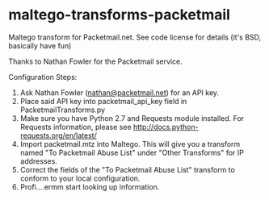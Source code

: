 # maltego-transforms-packetmail

Maltego transform for Packetmail.net. See code license for details (it's BSD, basically have fun)

Thanks to Nathan Fowler for the Packetmail service.

Configuration Steps:
1. Ask Nathan Fowler (nathan@packetmail.net) for an API key.
2. Place said API key into packetmail_api_key field in PacketmailTransforms.py
3. Make sure you have Python 2.7 and Requests module installed. For Requests information, please see http://docs.python-requests.org/en/latest/
4. Import packetmail.mtz into Maltego. This will give you a transform named "To Packetmail Abuse List" under "Other Transforms" for IP addresses.
5. Correct the fields of the "To Packetmail Abuse List" transform to conform to your local configuration.
6. Profi....ermm start looking up information.
